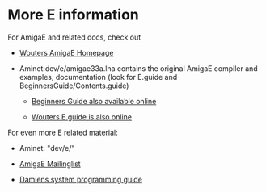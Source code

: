 # More E information
For AmigaE and related docs, check out

* [Wouters AmigaE Homepage](https://strlen.com/amiga-e/)

* Aminet:dev/e/amigae33a.lha contains the original AmigaE compiler and 
   examples, documentation (look for E.guide and BeginnersGuide/Contents.guide)

   * [Beginners Guide also available online](http://cshandley.co.uk/JasonHulance/beginner_1.html)

   * [Wouters E.guide is also online](http://cshandley.co.uk/amigae/index.html)

For even more E related material:

   * Aminet: "dev/e/"

   * [AmigaE Mailinglist](http://www.freelists.org/list/positron/)

   * [Damiens system programming guide](http://aminet.net/packages/dev/e/EC4OS3.lha)